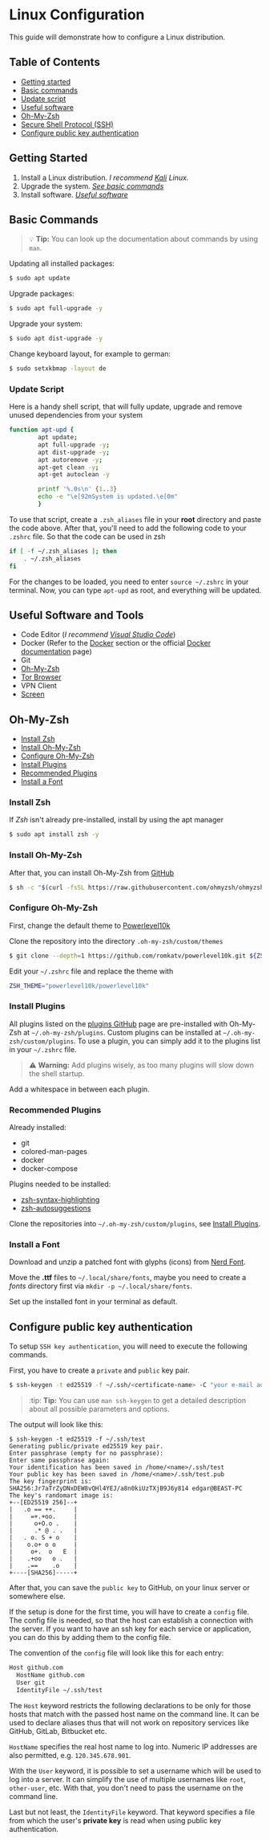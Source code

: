 # Linux Configuration

This guide will demonstrate how to configure a Linux distribution.

## Table of Contents

- [Getting started](#getting-started)
- [Basic commands](#basic-commands)
- [Update script](#update-script)
- [Useful software](#useful-software-and-tools)
- [Oh-My-Zsh](#oh-my-zsh)
- [Secure Shell Protocol (SSH)](/linux/tools.md#secure-shell-protocol-ssh)
- [Configure public key authentication](#configure-public-key-authentication)

## Getting Started

1. Install a Linux distribution. _I recommend [Kali](https://www.kali.org/get-kali) Linux._
2. Upgrade the system. _[See basic commands](#basic-commands)_
3. Install software. _[Useful software](#useful-software-and-tools)_

## Basic Commands

> :bulb: **Tip:** You can look up the documentation about commands by using `man`.

Updating all installed packages:

```bash
$ sudo apt update
```

Upgrade packages:

```bash
$ sudo apt full-upgrade -y
```

Upgrade your system:

```bash
$ sudo apt dist-upgrade -y
```

Change keyboard layout, for example to german:

```bash
$ sudo setxkbmap -layout de
```

### Update Script

Here is a handy shell script, that will fully update, upgrade and remove unused dependencies from your system

```bash
function apt-upd {
        apt update;
        apt full-upgrade -y;
        apt dist-upgrade -y;
        apt autoremove -y;
        apt-get clean -y;
        apt-get autoclean -y

        printf '%.0s\n' {1..3}
        echo -e "\e[92mSystem is updated.\e[0m"
        }
```

To use that script, create a `.zsh_aliases` file in your **root** directory and paste the code above. After that, you'll need to add the following code to your `.zshrc` file. So that the code can be used in zsh

```bash
if [ -f ~/.zsh_aliases ]; then
    . ~/.zsh_aliases
fi
```

For the changes to be loaded, you need to enter `source ~/.zshrc` in your terminal. Now, you can type `apt-upd` as root, and everything will be updated.

## Useful Software and Tools

- Code Editor (_I recommend [Visual Studio Code](https://code.visualstudio.com/)_)
- Docker (Refer to the [Docker](/docker/README.md) section or the official [Docker documentation](https://docs.docker.com/) page)
- Git
- [Oh-My-Zsh](https://github.com/ohmyzsh/ohmyzsh)
- [Tor Browser](/linux/tools.md#tor-browser)
- VPN Client
- [Screen](/linux/tools.md#screen)

## Oh-My-Zsh

- [Install Zsh](#install-zsh)
- [Install Oh-My-Zsh](#install-oh-my-zsh)
- [Configure Oh-My-Zsh](#configure-oh-my-zsh)
- [Install Plugins](#install-plugins)
- [Recommended Plugins](#recommended-plugins)
- [Install a Font](#install-a-font)

### Install Zsh

If _Zsh_ isn't already pre-installed, install by using the apt manager

```bash
$ sudo apt install zsh -y
```

### Install Oh-My-Zsh

After that, you can install Oh-My-Zsh from [GitHub](https://github.com/ohmyzsh/ohmyzsh)

```bash
$ sh -c "$(curl -fsSL https://raw.githubusercontent.com/ohmyzsh/ohmyzsh/master/tools/install.sh)"
```

### Configure Oh-My-Zsh

First, change the default theme to [Powerlevel10k](https://github.com/romkatv/powerlevel10k)

Clone the repository into the directory `.oh-my-zsh/custom/themes`

```bash
$ git clone --depth=1 https://github.com/romkatv/powerlevel10k.git ${ZSH_CUSTOM:-$HOME/.oh-my-zsh/custom}/themes/powerlevel10k
```

Edit your `~/.zshrc` file and replace the theme with

```bash
ZSH_THEME="powerlevel10k/powerlevel10k"
```

### Install Plugins

All plugins listed on the [plugins GitHub](https://github.com/ohmyzsh/ohmyzsh/tree/master/plugins) page are pre-installed with Oh-My-Zsh at `~/.oh-my-zsh/plugins`. Custom plugins can be installed at `~/.oh-my-zsh/custom/plugins`. To use a plugin, you can simply add it to the plugins list in your `~/.zshrc` file.

> :warning: **Warning:** Add plugins wisely, as too many plugins will slow down the shell startup.

Add a whitespace in between each plugin.

### Recommended Plugins

Already installed:

- git
- colored-man-pages
- docker
- docker-compose

Plugins needed to be installed:

- [zsh-syntax-highlighting](https://github.com/zsh-users/zsh-syntax-highlighting)
- [zsh-autosuggestions](https://github.com/zsh-users/zsh-autosuggestions)

Clone the repositories into `~/.oh-my-zsh/custom/plugins`, see [Install Plugins](#install-plugins).

### Install a Font

Download and unzip a patched font with glyphs (icons) from [Nerd Font](https://nerdfonts.com).

Move the **.ttf** files to `~/.local/share/fonts`, maybe you need to create a _fonts_ directory first via `mkdir -p ~/.local/share/fonts`.

Set up the installed font in your terminal as default.

## Configure public key authentication

To setup `SSH key authentication`, you will need to execute the following commands.

First, you have to create a `private` and `public` key pair.

```bash
$ ssh-keygen -t ed25519 -f ~/.ssh/<certificate-name> -C "your e-mail address or pc name"
```

> :tip: **Tip:** You can use `man ssh-keygen` to get a detailed description about all possible parameters and options.

The output will look like this:

```console
$ ssh-keygen -t ed25519 -f ~/.ssh/test
Generating public/private ed25519 key pair.
Enter passphrase (empty for no passphrase):
Enter same passphrase again:
Your identification has been saved in /home/<name>/.ssh/test
Your public key has been saved in /home/<name>/.ssh/test.pub
The key fingerprint is:
SHA256:Jr7aTrZyDNxDEW8vQHl4YEJ/a8n0kiUzTXjB9J6y814 edgar@BEAST-PC
The key's randomart image is:
+--[ED25519 256]--+
|   .o == ++.     |
|     =+.+oo.     |
|      o+O.o .    |
|      .* @ . .   |
|   . o. S + o    |
|    o.o+ o o     |
|     o+.  o   E  |
|    .+oo   o .   |
|    .==    .o    |
+----[SHA256]-----+
```

After that, you can save the `public key` to GitHub, on your linux server or somewhere else.

If the setup is done for the first time, you will have to create a `config` file. The config file is needed, so that the host can establish a connection with the server. If you want to have an ssh key for each service or application, you can do this by adding them to the config file.

The convention of the `config` file will look like this for each entry:

```bash
Host github.com
  HostName github.com
  User git
  IdentityFile ~/.ssh/test
```

The `Host` keyword restricts the following declarations to be only for those hosts that match with the passed host name on the command line. It can be used to declare aliases thus that will not work on repository services like GitHub, GitLab, Bitbucket etc.

`HostName` specifies the real host name to log into. Numeric IP addresses are also permitted, e.g. `120.345.678.901`.

With the `User` keyword, it is possible to set a username which will be used to log into a server. It can simplify the use of multiple usernames like `root`, `other-user`, etc. With that, you don't need to pass the username on the command line.

Last but not least, the `IdentityFile` keyword. That keyword specifies a file from which the user's **private key** is read when using public key authentication.
